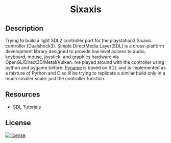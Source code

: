 <h1 align=center>Sixaxis</h1>

## <b>Description</b>
Trying to build a light SDL2 controller port for the playstation3 Sixaxis controller (Dualshock3). Simple DirectMedia Layer(SDL) is a cross-platform development library designed to provide low level access to audio, keyboard, mouse, joystick, and graphics hardware via OpenGL/Direct3D/Metal/Vulkan.
Ive played around with the controller using python and pygame before. [Pygame](https://github.com/pygame/pygame) is based on SDL and is implemented as a mixture of Python and C so ill be trying to replicate a similar build only in a much smaller scale: just the controller function.


## <b>Resources</b>
- [SDL Tutorials](https://wiki.libsdl.org/Tutorials)


## <b>License</b>
[![license](https://img.shields.io/github/license/mashape/apistatus.svg?style=for-the-badge)](LICENSE)
